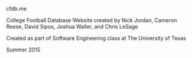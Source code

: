 cfdb.me

College Football Database Website created by Nick Jordan, Cameron Reese, David Sipos, Joshua Waller, and Chris LeSage

Created as part of Software Engineering class at The University of Texas

Summer 2015
